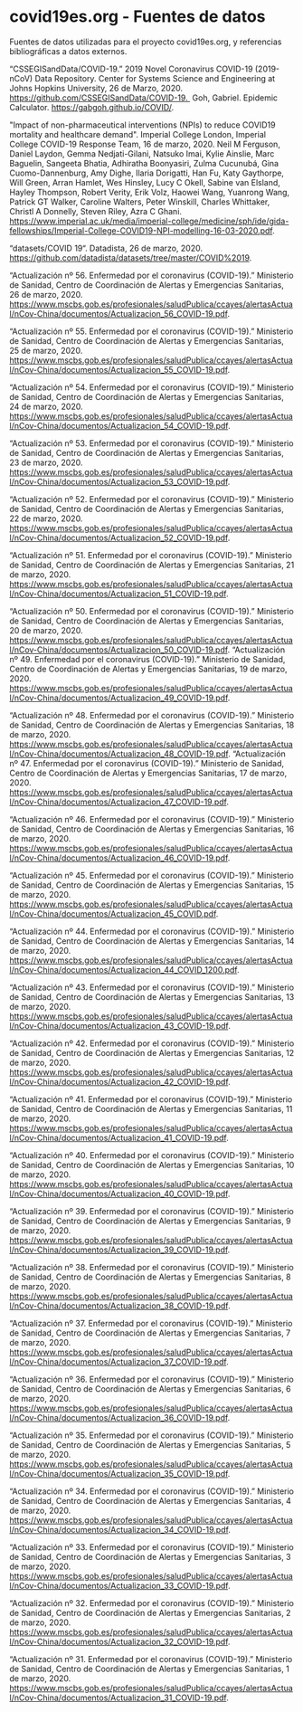 # covid19es.org - Fuentes de datos
Fuentes de datos utilizadas para el proyecto covid19es.org, y referencias bibliográficas a datos externos.

“CSSEGISandData/COVID-19.” 2019 Novel Coronavirus COVID-19 (2019-nCoV) Data Repository. Center for Systems Science and Engineering at Johns Hopkins University, 26 de Marzo, 2020. https://github.com/CSSEGISandData/COVID-19. 
Goh, Gabriel. Epidemic Calculator. https://gabgoh.github.io/COVID/.

"Impact of non-pharmaceutical interventions (NPIs) to reduce COVID19 mortality and healthcare demand​". Imperial College London, Imperial College COVID-19 Response Team, 16 de marzo, 2020. Neil M Ferguson, Daniel Laydon, Gemma Nedjati-Gilani, Natsuko Imai, Kylie Ainslie, Marc Baguelin, Sangeeta Bhatia, Adhiratha Boonyasiri, Zulma Cucunubá, Gina Cuomo-Dannenburg, Amy Dighe, Ilaria Dorigatti, Han Fu, Katy Gaythorpe, Will Green, Arran Hamlet, Wes Hinsley, Lucy C Okell, Sabine van Elsland, Hayley Thompson, Robert Verity, Erik Volz, Haowei Wang, Yuanrong Wang, Patrick GT Walker, Caroline Walters, Peter Winskill, Charles Whittaker, Christl A Donnelly, Steven Riley, Azra C Ghani. https://www.imperial.ac.uk/media/imperial-college/medicine/sph/ide/gida-fellowships/Imperial-College-COVID19-NPI-modelling-16-03-2020.pdf.

“datasets/COVID 19“. Datadista, 26 de marzo, 2020. https://github.com/datadista/datasets/tree/master/COVID%2019.

“Actualización nº 56. Enfermedad por el coronavirus (COVID-19).” Ministerio de Sanidad, Centro de Coordinación de Alertas y Emergencias Sanitarias, 26 de marzo, 2020. https://www.mscbs.gob.es/profesionales/saludPublica/ccayes/alertasActual/nCov-China/documentos/Actualizacion_56_COVID-19.pdf.

“Actualización nº 55. Enfermedad por el coronavirus (COVID-19).” Ministerio de Sanidad, Centro de Coordinación de Alertas y Emergencias Sanitarias, 25 de marzo, 2020. https://www.mscbs.gob.es/profesionales/saludPublica/ccayes/alertasActual/nCov-China/documentos/Actualizacion_55_COVID-19.pdf.

“Actualización nº 54. Enfermedad por el coronavirus (COVID-19).” Ministerio de Sanidad, Centro de Coordinación de Alertas y Emergencias Sanitarias, 24 de marzo, 2020. https://www.mscbs.gob.es/profesionales/saludPublica/ccayes/alertasActual/nCov-China/documentos/Actualizacion_54_COVID-19.pdf.

“Actualización nº 53. Enfermedad por el coronavirus (COVID-19).” Ministerio de Sanidad, Centro de Coordinación de Alertas y Emergencias Sanitarias, 23 de marzo, 2020. https://www.mscbs.gob.es/profesionales/saludPublica/ccayes/alertasActual/nCov-China/documentos/Actualizacion_53_COVID-19.pdf.

“Actualización nº 52. Enfermedad por el coronavirus (COVID-19).” Ministerio de Sanidad, Centro de Coordinación de Alertas y Emergencias Sanitarias, 22 de marzo, 2020. https://www.mscbs.gob.es/profesionales/saludPublica/ccayes/alertasActual/nCov-China/documentos/Actualizacion_52_COVID-19.pdf.

“Actualización nº 51. Enfermedad por el coronavirus (COVID-19).” Ministerio de Sanidad, Centro de Coordinación de Alertas y Emergencias Sanitarias, 21 de marzo, 2020. https://www.mscbs.gob.es/profesionales/saludPublica/ccayes/alertasActual/nCov-China/documentos/Actualizacion_51_COVID-19.pdf.

“Actualización nº 50. Enfermedad por el coronavirus (COVID-19).” Ministerio de Sanidad, Centro de Coordinación de Alertas y Emergencias Sanitarias, 20 de marzo, 2020. https://www.mscbs.gob.es/profesionales/saludPublica/ccayes/alertasActual/nCov-China/documentos/Actualizacion_50_COVID-19.pdf.
“Actualización nº 49. Enfermedad por el coronavirus (COVID-19).” Ministerio de Sanidad, Centro de Coordinación de Alertas y Emergencias Sanitarias, 19 de marzo, 2020. https://www.mscbs.gob.es/profesionales/saludPublica/ccayes/alertasActual/nCov-China/documentos/Actualizacion_49_COVID-19.pdf.

“Actualización nº 48. Enfermedad por el coronavirus (COVID-19).” Ministerio de Sanidad, Centro de Coordinación de Alertas y Emergencias Sanitarias, 18 de marzo, 2020. https://www.mscbs.gob.es/profesionales/saludPublica/ccayes/alertasActual/nCov-China/documentos/Actualizacion_48_COVID-19.pdf.
“Actualización nº 47. Enfermedad por el coronavirus (COVID-19).” Ministerio de Sanidad, Centro de Coordinación de Alertas y Emergencias Sanitarias, 17 de marzo, 2020. https://www.mscbs.gob.es/profesionales/saludPublica/ccayes/alertasActual/nCov-China/documentos/Actualizacion_47_COVID-19.pdf.

“Actualización nº 46. Enfermedad por el coronavirus (COVID-19).” Ministerio de Sanidad, Centro de Coordinación de Alertas y Emergencias Sanitarias, 16 de marzo, 2020. https://www.mscbs.gob.es/profesionales/saludPublica/ccayes/alertasActual/nCov-China/documentos/Actualizacion_46_COVID-19.pdf.

“Actualización nº 45. Enfermedad por el coronavirus (COVID-19).” Ministerio de Sanidad, Centro de Coordinación de Alertas y Emergencias Sanitarias, 15 de marzo, 2020. https://www.mscbs.gob.es/profesionales/saludPublica/ccayes/alertasActual/nCov-China/documentos/Actualizacion_45_COVID.pdf.

“Actualización nº 44. Enfermedad por el coronavirus (COVID-19).” Ministerio de Sanidad, Centro de Coordinación de Alertas y Emergencias Sanitarias, 14 de marzo, 2020. https://www.mscbs.gob.es/profesionales/saludPublica/ccayes/alertasActual/nCov-China/documentos/Actualizacion_44_COVID_1200.pdf.

“Actualización nº 43. Enfermedad por el coronavirus (COVID-19).” Ministerio de Sanidad, Centro de Coordinación de Alertas y Emergencias Sanitarias, 13 de marzo, 2020. https://www.mscbs.gob.es/profesionales/saludPublica/ccayes/alertasActual/nCov-China/documentos/Actualizacion_43_COVID-19.pdf.

“Actualización nº 42. Enfermedad por el coronavirus (COVID-19).” Ministerio de Sanidad, Centro de Coordinación de Alertas y Emergencias Sanitarias, 12 de marzo, 2020. https://www.mscbs.gob.es/profesionales/saludPublica/ccayes/alertasActual/nCov-China/documentos/Actualizacion_42_COVID-19.pdf.

“Actualización nº 41. Enfermedad por el coronavirus (COVID-19).” Ministerio de Sanidad, Centro de Coordinación de Alertas y Emergencias Sanitarias, 11 de marzo, 2020. https://www.mscbs.gob.es/profesionales/saludPublica/ccayes/alertasActual/nCov-China/documentos/Actualizacion_41_COVID-19.pdf.

“Actualización nº 40. Enfermedad por el coronavirus (COVID-19).” Ministerio de Sanidad, Centro de Coordinación de Alertas y Emergencias Sanitarias, 10 de marzo, 2020. https://www.mscbs.gob.es/profesionales/saludPublica/ccayes/alertasActual/nCov-China/documentos/Actualizacion_40_COVID-19.pdf.

“Actualización nº 39. Enfermedad por el coronavirus (COVID-19).” Ministerio de Sanidad, Centro de Coordinación de Alertas y Emergencias Sanitarias, 9 de marzo, 2020. https://www.mscbs.gob.es/profesionales/saludPublica/ccayes/alertasActual/nCov-China/documentos/Actualizacion_39_COVID-19.pdf.

“Actualización nº 38. Enfermedad por el coronavirus (COVID-19).” Ministerio de Sanidad, Centro de Coordinación de Alertas y Emergencias Sanitarias, 8 de marzo, 2020. https://www.mscbs.gob.es/profesionales/saludPublica/ccayes/alertasActual/nCov-China/documentos/Actualizacion_38_COVID-19.pdf.

“Actualización nº 37. Enfermedad por el coronavirus (COVID-19).” Ministerio de Sanidad, Centro de Coordinación de Alertas y Emergencias Sanitarias, 7 de marzo, 2020. https://www.mscbs.gob.es/profesionales/saludPublica/ccayes/alertasActual/nCov-China/documentos/Actualizacion_37_COVID-19.pdf.

“Actualización nº 36. Enfermedad por el coronavirus (COVID-19).” Ministerio de Sanidad, Centro de Coordinación de Alertas y Emergencias Sanitarias, 6 de marzo, 2020. https://www.mscbs.gob.es/profesionales/saludPublica/ccayes/alertasActual/nCov-China/documentos/Actualizacion_36_COVID-19.pdf.

“Actualización nº 35. Enfermedad por el coronavirus (COVID-19).” Ministerio de Sanidad, Centro de Coordinación de Alertas y Emergencias Sanitarias, 5 de marzo, 2020. https://www.mscbs.gob.es/profesionales/saludPublica/ccayes/alertasActual/nCov-China/documentos/Actualizacion_35_COVID-19.pdf.

“Actualización nº 34. Enfermedad por el coronavirus (COVID-19).” Ministerio de Sanidad, Centro de Coordinación de Alertas y Emergencias Sanitarias, 4 de marzo, 2020. https://www.mscbs.gob.es/profesionales/saludPublica/ccayes/alertasActual/nCov-China/documentos/Actualizacion_34_COVID-19.pdf.

“Actualización nº 33. Enfermedad por el coronavirus (COVID-19).” Ministerio de Sanidad, Centro de Coordinación de Alertas y Emergencias Sanitarias, 3 de marzo, 2020. https://www.mscbs.gob.es/profesionales/saludPublica/ccayes/alertasActual/nCov-China/documentos/Actualizacion_33_COVID-19.pdf.

“Actualización nº 32. Enfermedad por el coronavirus (COVID-19).” Ministerio de Sanidad, Centro de Coordinación de Alertas y Emergencias Sanitarias, 2 de marzo, 2020. https://www.mscbs.gob.es/profesionales/saludPublica/ccayes/alertasActual/nCov-China/documentos/Actualizacion_32_COVID-19.pdf.

“Actualización nº 31. Enfermedad por el coronavirus (COVID-19).” Ministerio de Sanidad, Centro de Coordinación de Alertas y Emergencias Sanitarias, 1 de marzo, 2020. https://www.mscbs.gob.es/profesionales/saludPublica/ccayes/alertasActual/nCov-China/documentos/Actualizacion_31_COVID-19.pdf.
